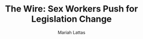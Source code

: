 ---
# Episode Settings
title: "The Wire: Sex Workers Push for Legislation Change"
air-time: "5:30 PM"
air-day: "weekday"
link: "http://thewire.org.au/day/thursday-31-may-2018/"
package-link: "http://thewire.org.au/story/sex-workers-push-legislation-change/"
description: "Sex workers and their supporters will tomorrow rally outside South Australia’s Government House, marking International Sex Workers Day. <br>Organisers are calling for equal rights following the introduction of legislation by South Australian Greens MLC, Tammy Franks to decriminalise sex work in South Australia. <br>The Wire spoke to SIN Manager Sharon Jennings and local Greens MLC Tammy Franks about the bill."
download: false
download-link: ""
package-download: true
package-download-link: ""

# Show Settings
show: "The Wire"
stations: ["Radio Adelaide 101.5 in Adelaide", "2SER 107.3 in Sydney", "4EB 98.1 in Brisbane", "CAAMA RADIO 100.5 Alice Springs", "RTR-FM 92.1 in Perth", "JOY 94.9 in Melbourne"]
stations-links: ["http://radioadelaide.org.au/program/pink-rabbit/", "https://2ser.com/the-wire/", "https://www.4eb.org.au/TheWire", "https://caama.com.au/news/2016/stream-us-live-now-1", "https://rtrfm.com.au/", "https://joy.org.au/thewire/"]

# Podcast Settings
has-podcast: true
apple: "https://itunes.apple.com/au/podcast/the-wire-full-show/id1102296208"
spotify: ""
subscribe: "http://thewire.org.au/feed/fullshow"

# Post Settings
author: Mariah Lattas
category: radio
tags: radio the-wire
layout: post
type: radio
---